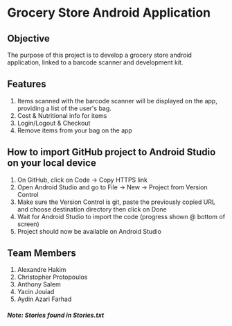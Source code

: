 # Grocery Store Android Application

## Objective

The purpose of this project is to develop a grocery store android application, linked to a barcode scanner and development kit. 

## Features

1. Items scanned with the barcode scanner will be displayed on the app, providing a list of the user's bag.
2. Cost & Nutritional info for items
3. Login/Logout & Checkout
4. Remove items from your bag on the app 

## How to import GitHub project to Android Studio on your local device

1. On GitHub, click on Code -> Copy HTTPS link
2. Open Android Studio and go to  File -> New -> Project from Version Control
3. Make sure the Version Control is git, paste the previously copied URL and choose destination directory then click on Done
4. Wait for Android Studio to import the code (progress shown @ bottom of screen)
5. Project should now be available on Android Studio
 
## Team Members

1. Alexandre Hakim
2. Christopher Protopoulos
3. Anthony Salem
4. Yacin Jouiad
5. Aydin Azari Farhad


##### Note: Stories found in Stories.txt
